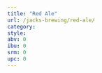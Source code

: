 ```yaml
---
title: "Red Ale"
url: /jacks-brewing/red-ale/
category: 
style: 
abv: 0
ibu: 0
srm: 0
upc: 0
---
```


